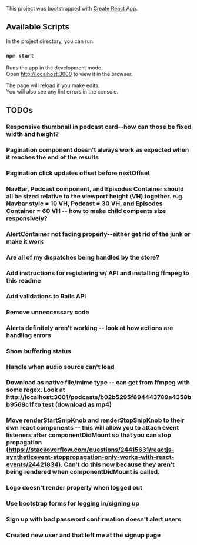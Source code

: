 This project was bootstrapped with [Create React App](https://github.com/facebook/create-react-app).

## Available Scripts

In the project directory, you can run:

### `npm start`

Runs the app in the development mode.<br />
Open [http://localhost:3000](http://localhost:3000) to view it in the browser.

The page will reload if you make edits.<br />
You will also see any lint errors in the console.

## TODOs

### Responsive thumbnail in podcast card--how can those be fixed width and height?
### Pagination component doesn't always work as expected when it reaches the end of the results
### Pagination click updates offset before nextOffset
### NavBar, Podcast component, and Episodes Container should all be sized relative to the viewport height (VH) together. e.g. Navbar style = 10 VH, Podcast = 30 VH, and Episodes Container = 60 VH -- how to make child compents size responsively?
### AlertContainer not fading properly--either get rid of the junk or make it work
### Are all of my dispatches being handled by the store?
### Add instructions for registering w/ API and installing ffmpeg to this readme
### Add validations to Rails API
### Remove unneccessary code
### Alerts definitely aren't working -- look at how actions are handling errors
### Show buffering status
### Handle when audio source can't load
### Download as native file/mime type -- can get from ffmpeg with some regex. Look at http://localhost:3001/podcasts/b02b5295f894443789a4358bb9569c1f to test (download as mp4)
### Move renderStartSnipKnob and renderStopSnipKnob to their own react components -- this will allow you to attach event listeners after componentDidMount so that you can stop propagation (https://stackoverflow.com/questions/24415631/reactjs-syntheticevent-stoppropagation-only-works-with-react-events/24421834). Can't do this now because they aren't being rendered when componentDidMount is called.
### Logo doesn't render properly when logged out
### Use bootstrap forms for logging in/signing up
### Sign up with bad password confirmation doesn't alert users
### Created new user and that left me at the signup page
